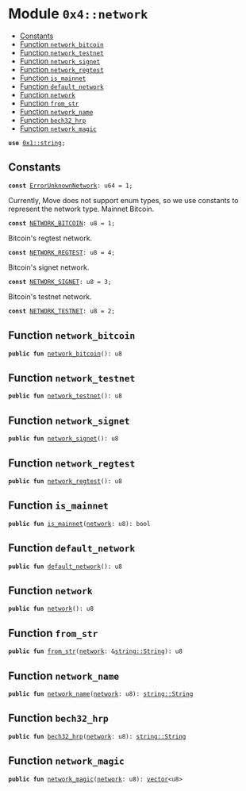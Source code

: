 
<a name="0x4_network"></a>

# Module `0x4::network`



-  [Constants](#@Constants_0)
-  [Function `network_bitcoin`](#0x4_network_network_bitcoin)
-  [Function `network_testnet`](#0x4_network_network_testnet)
-  [Function `network_signet`](#0x4_network_network_signet)
-  [Function `network_regtest`](#0x4_network_network_regtest)
-  [Function `is_mainnet`](#0x4_network_is_mainnet)
-  [Function `default_network`](#0x4_network_default_network)
-  [Function `network`](#0x4_network_network)
-  [Function `from_str`](#0x4_network_from_str)
-  [Function `network_name`](#0x4_network_network_name)
-  [Function `bech32_hrp`](#0x4_network_bech32_hrp)
-  [Function `network_magic`](#0x4_network_network_magic)


<pre><code><b>use</b> <a href="">0x1::string</a>;
</code></pre>



<a name="@Constants_0"></a>

## Constants


<a name="0x4_network_ErrorUnknownNetwork"></a>



<pre><code><b>const</b> <a href="network.md#0x4_network_ErrorUnknownNetwork">ErrorUnknownNetwork</a>: u64 = 1;
</code></pre>



<a name="0x4_network_NETWORK_BITCOIN"></a>

Currently, Move does not support enum types, so we use constants to represent the network type.
Mainnet Bitcoin.


<pre><code><b>const</b> <a href="network.md#0x4_network_NETWORK_BITCOIN">NETWORK_BITCOIN</a>: u8 = 1;
</code></pre>



<a name="0x4_network_NETWORK_REGTEST"></a>

Bitcoin's regtest network.


<pre><code><b>const</b> <a href="network.md#0x4_network_NETWORK_REGTEST">NETWORK_REGTEST</a>: u8 = 4;
</code></pre>



<a name="0x4_network_NETWORK_SIGNET"></a>

Bitcoin's signet network.


<pre><code><b>const</b> <a href="network.md#0x4_network_NETWORK_SIGNET">NETWORK_SIGNET</a>: u8 = 3;
</code></pre>



<a name="0x4_network_NETWORK_TESTNET"></a>

Bitcoin's testnet network.


<pre><code><b>const</b> <a href="network.md#0x4_network_NETWORK_TESTNET">NETWORK_TESTNET</a>: u8 = 2;
</code></pre>



<a name="0x4_network_network_bitcoin"></a>

## Function `network_bitcoin`



<pre><code><b>public</b> <b>fun</b> <a href="network.md#0x4_network_network_bitcoin">network_bitcoin</a>(): u8
</code></pre>



<a name="0x4_network_network_testnet"></a>

## Function `network_testnet`



<pre><code><b>public</b> <b>fun</b> <a href="network.md#0x4_network_network_testnet">network_testnet</a>(): u8
</code></pre>



<a name="0x4_network_network_signet"></a>

## Function `network_signet`



<pre><code><b>public</b> <b>fun</b> <a href="network.md#0x4_network_network_signet">network_signet</a>(): u8
</code></pre>



<a name="0x4_network_network_regtest"></a>

## Function `network_regtest`



<pre><code><b>public</b> <b>fun</b> <a href="network.md#0x4_network_network_regtest">network_regtest</a>(): u8
</code></pre>



<a name="0x4_network_is_mainnet"></a>

## Function `is_mainnet`



<pre><code><b>public</b> <b>fun</b> <a href="network.md#0x4_network_is_mainnet">is_mainnet</a>(<a href="network.md#0x4_network">network</a>: u8): bool
</code></pre>



<a name="0x4_network_default_network"></a>

## Function `default_network`



<pre><code><b>public</b> <b>fun</b> <a href="network.md#0x4_network_default_network">default_network</a>(): u8
</code></pre>



<a name="0x4_network_network"></a>

## Function `network`



<pre><code><b>public</b> <b>fun</b> <a href="network.md#0x4_network">network</a>(): u8
</code></pre>



<a name="0x4_network_from_str"></a>

## Function `from_str`



<pre><code><b>public</b> <b>fun</b> <a href="network.md#0x4_network_from_str">from_str</a>(<a href="network.md#0x4_network">network</a>: &<a href="_String">string::String</a>): u8
</code></pre>



<a name="0x4_network_network_name"></a>

## Function `network_name`



<pre><code><b>public</b> <b>fun</b> <a href="network.md#0x4_network_network_name">network_name</a>(<a href="network.md#0x4_network">network</a>: u8): <a href="_String">string::String</a>
</code></pre>



<a name="0x4_network_bech32_hrp"></a>

## Function `bech32_hrp`



<pre><code><b>public</b> <b>fun</b> <a href="network.md#0x4_network_bech32_hrp">bech32_hrp</a>(<a href="network.md#0x4_network">network</a>: u8): <a href="_String">string::String</a>
</code></pre>



<a name="0x4_network_network_magic"></a>

## Function `network_magic`



<pre><code><b>public</b> <b>fun</b> <a href="network.md#0x4_network_network_magic">network_magic</a>(<a href="network.md#0x4_network">network</a>: u8): <a href="">vector</a>&lt;u8&gt;
</code></pre>
